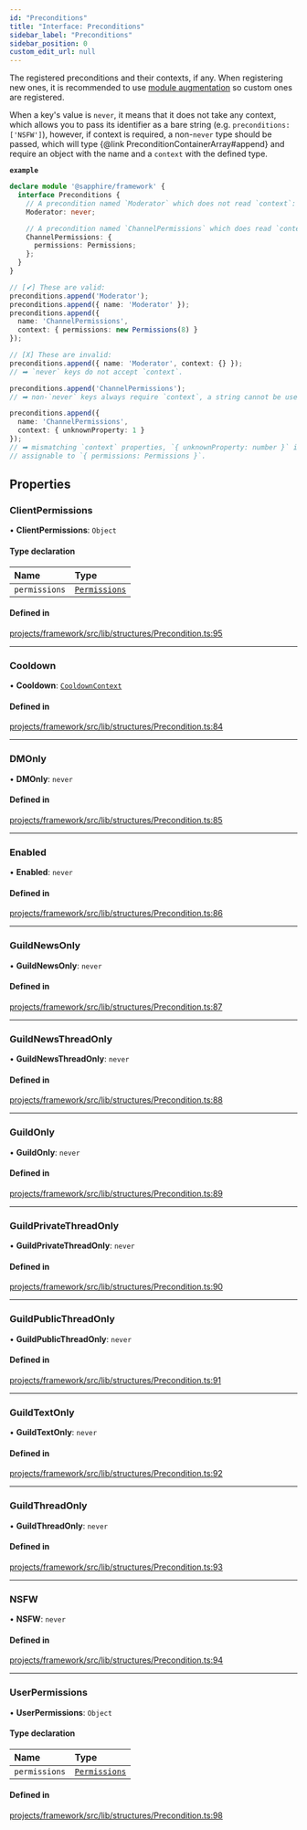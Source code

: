 ```yaml
---
id: "Preconditions"
title: "Interface: Preconditions"
sidebar_label: "Preconditions"
sidebar_position: 0
custom_edit_url: null
---
```


The registered preconditions and their contexts, if any. When registering new ones, it is recommended to use
[module augmentation](https://www.typescriptlang.org/docs/handbook/declaration-merging.html#module-augmentation) so
custom ones are registered.

When a key's value is `never`, it means that it does not take any context, which allows you to pass its identifier as
a bare string (e.g. `preconditions: ['NSFW']`), however, if context is required, a non-`never` type should be passed,
which will type {@link PreconditionContainerArray#append} and require an object with the name and a `context` with
the defined type.

**`example`**
```typescript
declare module '@sapphire/framework' {
  interface Preconditions {
    // A precondition named `Moderator` which does not read `context`:
    Moderator: never;

    // A precondition named `ChannelPermissions` which does read `context`:
    ChannelPermissions: {
      permissions: Permissions;
    };
  }
}

// [✔] These are valid:
preconditions.append('Moderator');
preconditions.append({ name: 'Moderator' });
preconditions.append({
  name: 'ChannelPermissions',
  context: { permissions: new Permissions(8) }
});

// [X] These are invalid:
preconditions.append({ name: 'Moderator', context: {} });
// ➡ `never` keys do not accept `context`.

preconditions.append('ChannelPermissions');
// ➡ non-`never` keys always require `context`, a string cannot be used.

preconditions.append({
  name: 'ChannelPermissions',
  context: { unknownProperty: 1 }
});
// ➡ mismatching `context` properties, `{ unknownProperty: number }` is not
// assignable to `{ permissions: Permissions }`.
```

## Properties

### ClientPermissions

• **ClientPermissions**: `Object`

#### Type declaration

| Name | Type |
| :------ | :------ |
| `permissions` | [`Permissions`](https://discord.js.org/#/docs/main/stable/class/Permissions) |

#### Defined in

[projects/framework/src/lib/structures/Precondition.ts:95](https://github.com/sapphiredev/framework/blob/5a4898f6/src/lib/structures/Precondition.ts#L95)

___

### Cooldown

• **Cooldown**: [`CooldownContext`](CooldownContext)

#### Defined in

[projects/framework/src/lib/structures/Precondition.ts:84](https://github.com/sapphiredev/framework/blob/5a4898f6/src/lib/structures/Precondition.ts#L84)

___

### DMOnly

• **DMOnly**: `never`

#### Defined in

[projects/framework/src/lib/structures/Precondition.ts:85](https://github.com/sapphiredev/framework/blob/5a4898f6/src/lib/structures/Precondition.ts#L85)

___

### Enabled

• **Enabled**: `never`

#### Defined in

[projects/framework/src/lib/structures/Precondition.ts:86](https://github.com/sapphiredev/framework/blob/5a4898f6/src/lib/structures/Precondition.ts#L86)

___

### GuildNewsOnly

• **GuildNewsOnly**: `never`

#### Defined in

[projects/framework/src/lib/structures/Precondition.ts:87](https://github.com/sapphiredev/framework/blob/5a4898f6/src/lib/structures/Precondition.ts#L87)

___

### GuildNewsThreadOnly

• **GuildNewsThreadOnly**: `never`

#### Defined in

[projects/framework/src/lib/structures/Precondition.ts:88](https://github.com/sapphiredev/framework/blob/5a4898f6/src/lib/structures/Precondition.ts#L88)

___

### GuildOnly

• **GuildOnly**: `never`

#### Defined in

[projects/framework/src/lib/structures/Precondition.ts:89](https://github.com/sapphiredev/framework/blob/5a4898f6/src/lib/structures/Precondition.ts#L89)

___

### GuildPrivateThreadOnly

• **GuildPrivateThreadOnly**: `never`

#### Defined in

[projects/framework/src/lib/structures/Precondition.ts:90](https://github.com/sapphiredev/framework/blob/5a4898f6/src/lib/structures/Precondition.ts#L90)

___

### GuildPublicThreadOnly

• **GuildPublicThreadOnly**: `never`

#### Defined in

[projects/framework/src/lib/structures/Precondition.ts:91](https://github.com/sapphiredev/framework/blob/5a4898f6/src/lib/structures/Precondition.ts#L91)

___

### GuildTextOnly

• **GuildTextOnly**: `never`

#### Defined in

[projects/framework/src/lib/structures/Precondition.ts:92](https://github.com/sapphiredev/framework/blob/5a4898f6/src/lib/structures/Precondition.ts#L92)

___

### GuildThreadOnly

• **GuildThreadOnly**: `never`

#### Defined in

[projects/framework/src/lib/structures/Precondition.ts:93](https://github.com/sapphiredev/framework/blob/5a4898f6/src/lib/structures/Precondition.ts#L93)

___

### NSFW

• **NSFW**: `never`

#### Defined in

[projects/framework/src/lib/structures/Precondition.ts:94](https://github.com/sapphiredev/framework/blob/5a4898f6/src/lib/structures/Precondition.ts#L94)

___

### UserPermissions

• **UserPermissions**: `Object`

#### Type declaration

| Name | Type |
| :------ | :------ |
| `permissions` | [`Permissions`](https://discord.js.org/#/docs/main/stable/class/Permissions) |

#### Defined in

[projects/framework/src/lib/structures/Precondition.ts:98](https://github.com/sapphiredev/framework/blob/5a4898f6/src/lib/structures/Precondition.ts#L98)
